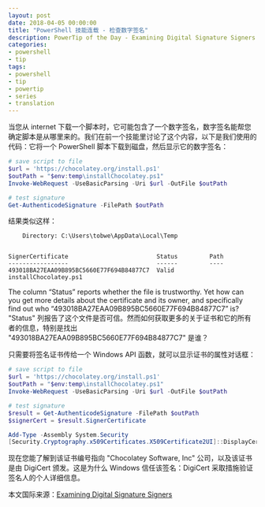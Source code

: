 ```yaml
---
layout: post
date: 2018-04-05 00:00:00
title: "PowerShell 技能连载 - 检查数字签名"
description: PowerTip of the Day - Examining Digital Signature Signers
categories:
- powershell
- tip
tags:
- powershell
- tip
- powertip
- series
- translation
---
```

当您从 internet 下载一个脚本时，它可能包含了一个数字签名，数字签名能帮您确定脚本是从哪里来的。我们在前一个技能里讨论了这个内容，以下是我们使用的代码：它将一个 PowerShell 脚本下载到磁盘，然后显示它的数字签名：

```powershell
# save script to file
$url = 'https://chocolatey.org/install.ps1'
$outPath = "$env:temp\installChocolatey.ps1"
Invoke-WebRequest -UseBasicParsing -Uri $url -OutFile $outPath

# test signature
Get-AuthenticodeSignature -FilePath $outPath
```

结果类似这样：

        Directory: C:\Users\tobwe\AppData\Local\Temp
    
    
    SignerCertificate                         Status         Path                       
    -----------------                         ------         ----                       
    493018BA27EAA09B895BC5660E77F694B84877C7  Valid          installChocolatey.ps1

The column “Status” reports whether the file is trustworthy. Yet how can you get more details about the certificate and its owner, and specifically find out who “493018BA27EAA09B895BC5660E77F694B84877C7” is?
"Status" 列报告了这个文件是否可信。然而如何获取更多的关于证书和它的所有者的信息，特别是找出 "493018BA27EAA09B895BC5660E77F694B84877C7" 是谁？

只需要将签名证书传给一个 Windows API 函数，就可以显示证书的属性对话框：

```powershell
# save script to file
$url = 'https://chocolatey.org/install.ps1'
$outPath = "$env:temp\installChocolatey.ps1"
Invoke-WebRequest -UseBasicParsing -Uri $url -OutFile $outPath

# test signature
$result = Get-AuthenticodeSignature -FilePath $outPath
$signerCert = $result.SignerCertificate

Add-Type -Assembly System.Security
[Security.Cryptography.x509Certificates.X509Certificate2UI]::DisplayCertificate($signerCert)
```

现在您能了解到该证书编号指向 "Chocolatey Software, Inc" 公司，以及该证书是由 DigiCert 颁发。这是为什么 Windows 信任该签名：DigiCert 采取措施验证签名人的个人详细信息。

<!--more-->
本文国际来源：[Examining Digital Signature Signers](http://community.idera.com/powershell/powertips/b/tips/posts/examining-digital-signature-signers)
